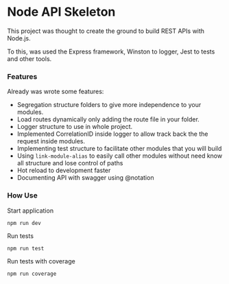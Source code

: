 # Node API Skeleton

This project was thought to create the ground to build REST APIs with Node.js.

To this, was used the Express framework, Winston to logger, Jest to tests and other tools.

### Features

Already was wrote some features:

- Segregation structure folders to give more independence to your modules.
- Load routes dynamically only adding the route file in your folder.
- Logger structure to use in whole project.
- Implemented CorrelationID inside logger to allow track back the the request inside modules.
- Implementing test structure to facilitate other modules that you will build
- Using `link-module-alias` to easily call other modules without need know all structure and lose control of paths
- Hot reload to development faster
- Documenting API with swagger using @notation

### How Use
Start application
````
npm run dev
````

Run tests
````
npm run test
````

Run tests with coverage
````
npm run coverage
````
